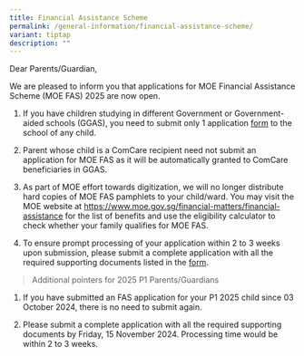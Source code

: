 ```yaml
---
title: Financial Assistance Scheme
permalink: /general-information/financial-assistance-scheme/
variant: tiptap
description: ""
---
```

<p>Dear Parents/Guardian,</p>
<p>We are pleased to inform you that applications for MOE Financial Assistance
Scheme (MOE FAS) 2025 are now open.</p>
<ol data-tight="true" class="tight">
<li>
<p>If you have children studying in different Government or Government-aided
schools (GGAS), you need to submit only 1 application <a href="/files/2024   New Uploads/MOE_FAS_Application_Form_2025.pdf" rel="noopener nofollow" target="_blank">form</a>&nbsp;to
the school of any child.</p>
</li>
<li>
<p>Parent whose child is a ComCare recipient need not submit an application
for MOE FAS as it will be automatically granted to ComCare beneficiaries
in GGAS.</p>
</li>
<li>
<p>As part of MOE effort towards digitization, we will no longer distribute
hard copies of MOE FAS pamphlets to your child/ward.&nbsp;You may visit
the MOE website at&nbsp;<a href="https://www.moe.gov.sg/financial-matters/financial-assistance" rel="noopener noreferrer nofollow" target="_blank">https://www.moe.gov.sg/financial-matters/financial-assistance</a>&nbsp;for
the list of benefits and use the eligibility calculator to check whether
your family qualifies for MOE FAS.</p>
</li>
<li>
<p>To ensure prompt processing of your application within 2 to 3 weeks upon
submission, please submit a complete application with all the required
supporting documents listed in the&nbsp;<a href="/files/2024   New Uploads/MOE_FAS_Application_Form_2025.pdf" rel="noopener nofollow" target="_blank">form</a>.</p>
</li>
</ol>
<p></p>
<blockquote>
<p>Additional pointers for 2025 P1 Parents/Guardians</p>
</blockquote>
<ol data-tight="true" class="tight">
<li>
<p>If you have submitted an FAS application for your P1 2025 child since
03 October 2024, there is no need to submit again.</p>
</li>
<li>
<p>Please submit a complete application with all the required supporting
documents by Friday, 15 November 2024. Processing time would be within
2 to 3 weeks.</p>
</li>
</ol>
<p></p>